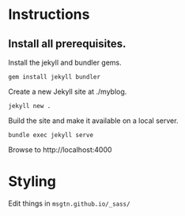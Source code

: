 # Instructions

## Install all prerequisites.
Install the jekyll and bundler gems.
```
gem install jekyll bundler
```

Create a new Jekyll site at ./myblog.
```
jekyll new .
```


Build the site and make it available on a local server.
```
bundle exec jekyll serve
```
Browse to http://localhost:4000

# Styling
Edit things in `msgtn.github.io/_sass/`

<!-- # Scratch
I would like to structure this site in a way that resembles a room.
Inspired by mind palaces and anti-dualism, I believe that a mentally logical structure would also be physically logical.

```
+------------+
|i|    +--b--|
|-+          |
|     +-+    |
|-+   |c|    |
|m|   +-+    |
|p|        \ |
+--------   \+
i = me
b = books
p = photo
m = music
r = robot
c = craft
```
 -->
